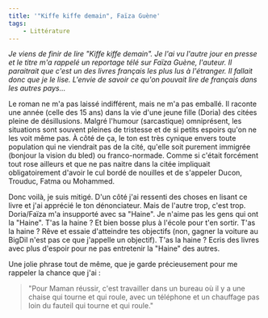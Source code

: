 ```yaml
---
title: '"Kiffe kiffe demain", Faïza Guène'
tags:
    - Littérature
---
```


_Je viens de finir de lire "Kiffe kiffe demain". Je l'ai vu l'autre jour en
presse et le titre m'a rappelé un reportage télé sur Faïza Guène, l'auteur. Il
paraitrait que c'est un des livres français les plus lus à l'étranger. Il
fallait donc que je le lise. L'envie de savoir ce qu'on pouvait lire de français
dans les autres pays…_

<!-- more -->

Le roman ne m'a pas laissé indifférent, mais ne m'a pas emballé. Il raconte une
année (celle des 15 ans) dans la vie d'une jeune fille (Doria) des citées pleine
de désillusions. Malgré l'humour (sarcastique) omniprésent, les situations sont
souvent pleines de tristesse et de si petits espoirs qu'on ne les voit même pas.
À côté de ça, le ton est très cynique envers toute population qui ne viendrait
pas de la cité, qu'elle soit purement immigrée (bonjour la vision du bled) ou
franco-normade. Comme si c'était forcément tout rose ailleurs et que ne pas
naitre dans la citée impliquait obligatoirement d'avoir le cul bordé de nouilles
et de s'appeler Ducon, Trouduc, Fatma ou Mohammed.

Donc voilà, je suis mitigé. D'un côté j'ai ressenti des choses en lisant ce
livre et j'ai apprécié le ton dénonciateur. Mais de l'autre trop, c'est trop.
Doria/Faïza m'a insupporté avec sa "Haine". Je n'aime pas les gens qui ont la
"Haine". T'as la haine ? Et bien bosse plus à l'école pour t'en sortir. T'as la
haine ? Rêve et essaie d'atteindre tes objectifs (non, gagner la voiture au
BigDil n'est pas ce que j'appelle un objectif). T'as la haine ? Ecris des livres
avec plus d'espoir pour ne pas entretenir la "Haine" des autres.

Une jolie phrase tout de même, que je garde précieusement pour me rappeler la
chance que j'ai :

> "Pour Maman réussir, c'est travailler dans un bureau où il y a une chaise qui
> tourne et qui roule, avec un téléphone et un chauffage pas loin du fauteil qui
> tourne et qui roule."
